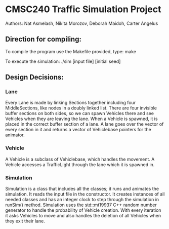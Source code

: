 # CMSC240 Traffic Simulation Project
Authors: Nat Asmelash, Nikita Morozov, Deborah Maidoh, Carter Angelus

## Direction for compiling:
To compile the program use the Makefile provided, type: make

To execute the simulation: ./sim [input file] [initial seed]

## Design Decisions:
### Lane
Every Lane is made by linking Sections together including four MiddleSections, like nodes
in a doubly linked list. There are four invisible buffer sections on both sides, so we can
spawn Vehicles there and see Vehicles when they are leaving the lane. When a Vehicle
is spawned, it is placed in the correct buffer section of a lane. A lane goes over the
vector of every section in it and returns a vector of Vehiclebase pointers for the animator.

### Vehicle
A Vehicle is a subclass of Vehiclebase, which handles the movement. A Vehicle accesses
a TrafficLight through the lane which it is spawned in.

### Simulation
Simulation is a class that includes all the classes; it runs and animates the simulation.
It reads the input file in the constructor. It creates instances of all needed classes
and has an integer clock to step through the simulation in runSim() method.
Simulation uses the std::mt19937 C++ random number generator to handle the probability
of Vehicle creation. With every iteration it asks Vehicles to move and also handles the
deletion of all Vehicles when they exit their lane.
